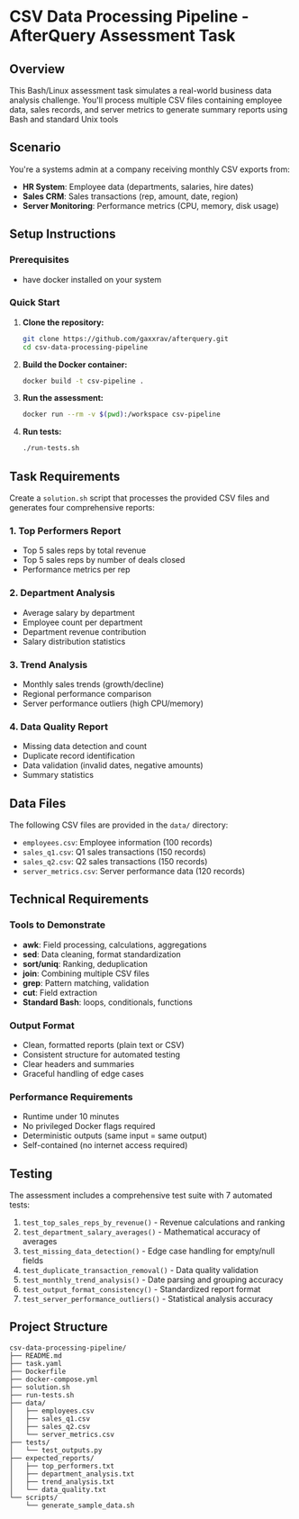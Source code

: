 # CSV Data Processing Pipeline - AfterQuery Assessment Task

## Overview

This Bash/Linux assessment task simulates a real-world business data analysis challenge. You'll process multiple CSV files containing employee data, sales records, and server metrics to generate summary reports using Bash and standard Unix tools

## Scenario

You're a systems admin at a company receiving monthly CSV exports from:
- **HR System**: Employee data (departments, salaries, hire dates)
- **Sales CRM**: Sales transactions (rep, amount, date, region)
- **Server Monitoring**: Performance metrics (CPU, memory, disk usage)

## Setup Instructions

### Prerequisites
- have docker installed on your system

### Quick Start

1. **Clone the repository:**
   ```bash
   git clone https://github.com/gaxxrav/afterquery.git
   cd csv-data-processing-pipeline
   ```

2. **Build the Docker container:**
   ```bash
   docker build -t csv-pipeline .
   ```

3. **Run the assessment:**
   ```bash
   docker run --rm -v $(pwd):/workspace csv-pipeline
   ```

4. **Run tests:**
   ```bash
   ./run-tests.sh
   ```

## Task Requirements

Create a `solution.sh` script that processes the provided CSV files and generates four comprehensive reports:

### 1. Top Performers Report
- Top 5 sales reps by total revenue
- Top 5 sales reps by number of deals closed
- Performance metrics per rep

### 2. Department Analysis
- Average salary by department
- Employee count per department
- Department revenue contribution
- Salary distribution statistics

### 3. Trend Analysis
- Monthly sales trends (growth/decline)
- Regional performance comparison
- Server performance outliers (high CPU/memory)

### 4. Data Quality Report
- Missing data detection and count
- Duplicate record identification
- Data validation (invalid dates, negative amounts)
- Summary statistics

## Data Files

The following CSV files are provided in the `data/` directory:

- `employees.csv`: Employee information (100 records)
- `sales_q1.csv`: Q1 sales transactions (150 records)
- `sales_q2.csv`: Q2 sales transactions (150 records)
- `server_metrics.csv`: Server performance data (120 records)

## Technical Requirements

### Tools to Demonstrate
- **awk**: Field processing, calculations, aggregations
- **sed**: Data cleaning, format standardization
- **sort/uniq**: Ranking, deduplication
- **join**: Combining multiple CSV files
- **grep**: Pattern matching, validation
- **cut**: Field extraction
- **Standard Bash**: loops, conditionals, functions

### Output Format
- Clean, formatted reports (plain text or CSV)
- Consistent structure for automated testing
- Clear headers and summaries
- Graceful handling of edge cases

### Performance Requirements
- Runtime under 10 minutes
- No privileged Docker flags required
- Deterministic outputs (same input = same output)
- Self-contained (no internet access required)

## Testing

The assessment includes a comprehensive test suite with 7 automated tests:

1. `test_top_sales_reps_by_revenue()` - Revenue calculations and ranking
2. `test_department_salary_averages()` - Mathematical accuracy of averages
3. `test_missing_data_detection()` - Edge case handling for empty/null fields
4. `test_duplicate_transaction_removal()` - Data quality validation
5. `test_monthly_trend_analysis()` - Date parsing and grouping accuracy
6. `test_output_format_consistency()` - Standardized report format
7. `test_server_performance_outliers()` - Statistical analysis accuracy

## Project Structure

```
csv-data-processing-pipeline/
├── README.md
├── task.yaml
├── Dockerfile
├── docker-compose.yml
├── solution.sh           
├── run-tests.sh
├── data/
│   ├── employees.csv
│   ├── sales_q1.csv
│   ├── sales_q2.csv
│   └── server_metrics.csv
├── tests/
│   └── test_outputs.py
├── expected_reports/
│   ├── top_performers.txt
│   ├── department_analysis.txt
│   ├── trend_analysis.txt
│   └── data_quality.txt
└── scripts/
    └── generate_sample_data.sh
```